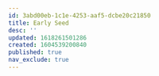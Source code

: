```yaml
---
id: 3abd00eb-1c1e-4253-aaf5-dcbe20c21850
title: Early Seed
desc: ''
updated: 1618261501286
created: 1604539200840
published: true
nav_exclude: true
---
```

